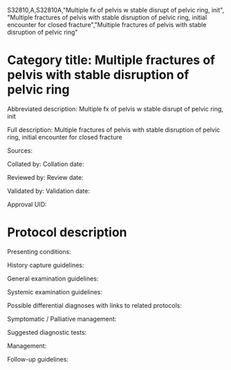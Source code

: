 S32810,A,S32810A,"Multiple fx of pelvis w stable disrupt of pelvic ring, init", "Multiple fractures of pelvis with stable disruption of pelvic ring, initial encounter for closed fracture","Multiple fractures of pelvis with stable disruption of pelvic ring"
# Category title: Multiple fractures of pelvis with stable disruption of pelvic ring

Abbreviated description: Multiple fx of pelvis w stable disrupt of pelvic ring, init

Full description: Multiple fractures of pelvis with stable disruption of pelvic ring, initial encounter for closed fracture

Sources:

Collated by:
Collation date:

Reviewed by:
Review date:

Validated by:
Validation date:

Approval UID:

# Protocol description

Presenting conditions:

History capture guidelines:

General examination guidelines:

Systemic examination guidelines:

Possible differential diagnoses with links to related protocols:

Symptomatic / Palliative management:

Suggested diagnostic tests:

Management:

Follow-up guidelines:
